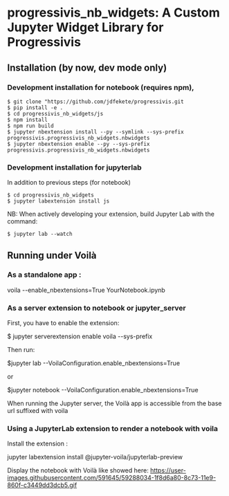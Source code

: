 # progressivis_nb_widgets: A Custom Jupyter Widget Library for Progressivis

## Installation (by now, dev mode only)


### Development installation for notebook (requires npm),

    $ git clone "https://github.com/jdfekete/progressivis.git
    $ pip install -e .
    $ cd progressivis_nb_widgets/js
    $ npm install 
    $ npm run build
    $ jupyter nbextension install --py --symlink --sys-prefix progressivis.progressivis_nb_widgets.nbwidgets
    $ jupyter nbextension enable --py --sys-prefix progressivis.progressivis_nb_widgets.nbwidgets

### Development installation for jupyterlab

In addition to previous steps (for notebook) 

    $ cd progressivis_nb_widgets
    $ jupyter labextension install js


NB: When actively developing your extension, build Jupyter Lab with the command:

    $ jupyter lab --watch


## Running under Voilà

### As a standalone app :

voila --enable_nbextensions=True YourNotebook.ipynb

### As a server extension to notebook or jupyter_server

First, you have to enable the extension:

$ jupyter serverextension enable voila --sys-prefix


Then run:

$jupyter lab --VoilaConfiguration.enable_nbextensions=True

or

$jupyter notebook --VoilaConfiguration.enable_nbextensions=True

When running the Jupyter server, the Voilà app is accessible from the base url suffixed with voila

### Using a JupyterLab extension to render a notebook with voila

Install the extension :

jupyter labextension install @jupyter-voila/jupyterlab-preview

Display the notebook with Voilà like showed here: https://user-images.githubusercontent.com/591645/59288034-1f8d6a80-8c73-11e9-860f-c3449dd3dcb5.gif
